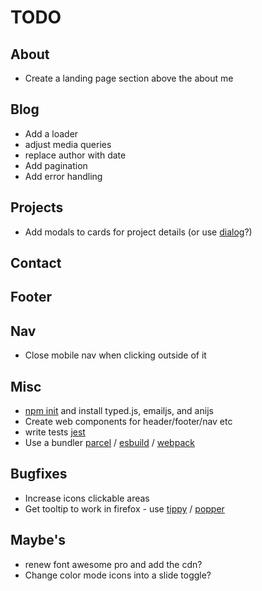 # TODO

## About

- Create a landing page section above the about me

## Blog

- Add a loader
- adjust media queries
- replace author with date
- Add pagination
- Add error handling

## Projects

- Add modals to cards for project details (or use [dialog](https://developer.mozilla.org/en-US/docs/Web/HTML/Element/dialog)?)

## Contact

## Footer

## Nav

- Close mobile nav when clicking outside of it

## Misc

- [npm init](https://nodesource.com/blog/an-absolute-beginners-guide-to-using-npm/) and install typed.js, emailjs, and anijs
- Create web components for header/footer/nav etc
- write tests [jest](https://jestjs.io/)
- Use a bundler [parcel](https://github.com/parcel-bundler/parcel#readme) / [esbuild](https://github.com/evanw/esbuild#readme) / [webpack](https://github.com/webpack/webpack)

## Bugfixes

- Increase icons clickable areas
- Get tooltip to work in firefox - use [tippy](https://atomiks.github.io/tippyjs/) / [popper](https://popper.js.org/)

## Maybe's

- renew font awesome pro and add the cdn?
- Change color mode icons into a slide toggle?
